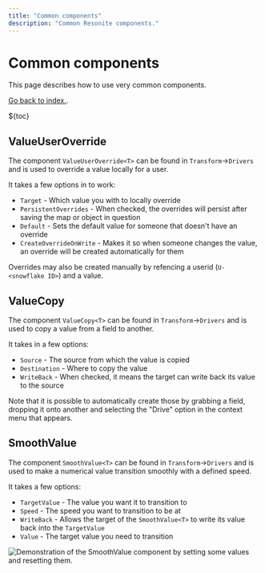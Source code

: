 ```yaml
---
title: "Common components"
description: "Common Resonite components."
---
```


# Common components

This page describes how to use very common components.

[Go back to index.](/wiki/resonite/).

${toc}

## ValueUserOverride

The component `ValueUserOverride<T>` can be found in `Transform`->`Drivers` and is used to override a value locally for a user.

It takes a few options in to work:

- `Target` - Which value you with to locally override
- `PersistentOverrides` - When checked, the overrides will persist after saving the map or object in question
- `Default` - Sets the default value for someone that doesn't have an override
- `CreateOverrideOnWrite` - Makes it so when someone changes the value, an override will be created automatically for them

Overrides may also be created manually by refencing a userid (`U-<snowflake ID>`) and a value.

## ValueCopy

The component `ValueCopy<T>` can be found in `Transform`->`Drivers` and is used to copy a value from a field to another.

It takes in a few options:

- `Source` - The source from which the value is copied
- `Destination` - Where to copy the value
- `WriteBack` - When checked, it means the target can write back its value to the source

Note that it is possible to automatically create those by grabbing a field, dropping it onto another and selecting the "Drive" option in the context menu that appears.

## SmoothValue

The component `SmoothValue<T>` can be found in `Transform`->`Drivers` and is used to make a numerical value transition smoothly with a defined speed.

It takes a few options:

- `TargetValue` - The value you want it to transition to
- `Speed` - The speed you want to transition to be at
- `WriteBack` - Allows the target of the `SmoothValue<T>` to write its value back into the `TargetValue`
- `Value` - The target value you need to transition

![Demonstration of the SmoothValue component by setting some values and resetting them.](https://i.j4.lc/ShareX/2023/12/Resonite_Ja1j4OWjjo.gif)
